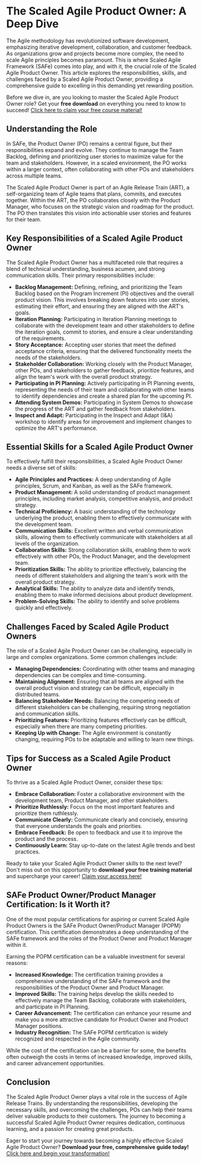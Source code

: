 # The Scaled Agile Product Owner: A Deep Dive

The Agile methodology has revolutionized software development, emphasizing iterative development, collaboration, and customer feedback. As organizations grow and projects become more complex, the need to scale Agile principles becomes paramount. This is where Scaled Agile Framework (SAFe) comes into play, and with it, the crucial role of the Scaled Agile Product Owner. This article explores the responsibilities, skills, and challenges faced by a Scaled Agile Product Owner, providing a comprehensive guide to excelling in this demanding yet rewarding position.

Before we dive in, are you looking to master the Scaled Agile Product Owner role? Get your **free download** on everything you need to know to succeed! [Click here to claim your free course material!](https://udemywork.com/scaled-agile-product-owner)

## Understanding the Role

In SAFe, the Product Owner (PO) remains a central figure, but their responsibilities expand and evolve. They continue to manage the Team Backlog, defining and prioritizing user stories to maximize value for the team and stakeholders. However, in a scaled environment, the PO works within a larger context, often collaborating with other POs and stakeholders across multiple teams.

The Scaled Agile Product Owner is part of an Agile Release Train (ART), a self-organizing team of Agile teams that plans, commits, and executes together. Within the ART, the PO collaborates closely with the Product Manager, who focuses on the strategic vision and roadmap for the product. The PO then translates this vision into actionable user stories and features for their team.

## Key Responsibilities of a Scaled Agile Product Owner

The Scaled Agile Product Owner has a multifaceted role that requires a blend of technical understanding, business acumen, and strong communication skills. Their primary responsibilities include:

*   **Backlog Management:** Defining, refining, and prioritizing the Team Backlog based on the Program Increment (PI) objectives and the overall product vision. This involves breaking down features into user stories, estimating their effort, and ensuring they are aligned with the ART's goals.
*   **Iteration Planning:** Participating in Iteration Planning meetings to collaborate with the development team and other stakeholders to define the iteration goals, commit to stories, and ensure a clear understanding of the requirements.
*   **Story Acceptance:** Accepting user stories that meet the defined acceptance criteria, ensuring that the delivered functionality meets the needs of the stakeholders.
*   **Stakeholder Collaboration:** Working closely with the Product Manager, other POs, and stakeholders to gather feedback, prioritize features, and align the team's work with the overall product strategy.
*   **Participating in PI Planning:** Actively participating in PI Planning events, representing the needs of their team and collaborating with other teams to identify dependencies and create a shared plan for the upcoming PI.
*   **Attending System Demos:** Participating in System Demos to showcase the progress of the ART and gather feedback from stakeholders.
*   **Inspect and Adapt:** Participating in the Inspect and Adapt (I&A) workshop to identify areas for improvement and implement changes to optimize the ART's performance.

## Essential Skills for a Scaled Agile Product Owner

To effectively fulfill their responsibilities, a Scaled Agile Product Owner needs a diverse set of skills:

*   **Agile Principles and Practices:** A deep understanding of Agile principles, Scrum, and Kanban, as well as the SAFe framework.
*   **Product Management:** A solid understanding of product management principles, including market analysis, competitive analysis, and product strategy.
*   **Technical Proficiency:** A basic understanding of the technology underlying the product, enabling them to effectively communicate with the development team.
*   **Communication Skills:** Excellent written and verbal communication skills, allowing them to effectively communicate with stakeholders at all levels of the organization.
*   **Collaboration Skills:** Strong collaboration skills, enabling them to work effectively with other POs, the Product Manager, and the development team.
*   **Prioritization Skills:** The ability to prioritize effectively, balancing the needs of different stakeholders and aligning the team's work with the overall product strategy.
*   **Analytical Skills:** The ability to analyze data and identify trends, enabling them to make informed decisions about product development.
*   **Problem-Solving Skills:** The ability to identify and solve problems quickly and effectively.

## Challenges Faced by Scaled Agile Product Owners

The role of a Scaled Agile Product Owner can be challenging, especially in large and complex organizations. Some common challenges include:

*   **Managing Dependencies:** Coordinating with other teams and managing dependencies can be complex and time-consuming.
*   **Maintaining Alignment:** Ensuring that all teams are aligned with the overall product vision and strategy can be difficult, especially in distributed teams.
*   **Balancing Stakeholder Needs:** Balancing the competing needs of different stakeholders can be challenging, requiring strong negotiation and communication skills.
*   **Prioritizing Features:** Prioritizing features effectively can be difficult, especially when there are many competing priorities.
*   **Keeping Up with Change:** The Agile environment is constantly changing, requiring POs to be adaptable and willing to learn new things.

## Tips for Success as a Scaled Agile Product Owner

To thrive as a Scaled Agile Product Owner, consider these tips:

*   **Embrace Collaboration:** Foster a collaborative environment with the development team, Product Manager, and other stakeholders.
*   **Prioritize Ruthlessly:** Focus on the most important features and prioritize them ruthlessly.
*   **Communicate Clearly:** Communicate clearly and concisely, ensuring that everyone understands the goals and priorities.
*   **Embrace Feedback:** Be open to feedback and use it to improve the product and the process.
*   **Continuously Learn:** Stay up-to-date on the latest Agile trends and best practices.

Ready to take your Scaled Agile Product Owner skills to the next level? Don't miss out on this opportunity to **download your free training material** and supercharge your career! [Claim your access here!](https://udemywork.com/scaled-agile-product-owner)

## SAFe Product Owner/Product Manager Certification: Is it Worth it?

One of the most popular certifications for aspiring or current Scaled Agile Product Owners is the SAFe Product Owner/Product Manager (POPM) certification. This certification demonstrates a deep understanding of the SAFe framework and the roles of the Product Owner and Product Manager within it.

Earning the POPM certification can be a valuable investment for several reasons:

*   **Increased Knowledge:** The certification training provides a comprehensive understanding of the SAFe framework and the responsibilities of the Product Owner and Product Manager.
*   **Improved Skills:** The training helps develop the skills needed to effectively manage the Team Backlog, collaborate with stakeholders, and participate in PI Planning.
*   **Career Advancement:** The certification can enhance your resume and make you a more attractive candidate for Product Owner and Product Manager positions.
*   **Industry Recognition:** The SAFe POPM certification is widely recognized and respected in the Agile community.

While the cost of the certification can be a barrier for some, the benefits often outweigh the costs in terms of increased knowledge, improved skills, and career advancement opportunities.

## Conclusion

The Scaled Agile Product Owner plays a vital role in the success of Agile Release Trains. By understanding the responsibilities, developing the necessary skills, and overcoming the challenges, POs can help their teams deliver valuable products to their customers. The journey to becoming a successful Scaled Agile Product Owner requires dedication, continuous learning, and a passion for creating great products.

Eager to start your journey towards becoming a highly effective Scaled Agile Product Owner? **Download your free, comprehensive guide today!** [Click here and begin your transformation!](https://udemywork.com/scaled-agile-product-owner)
